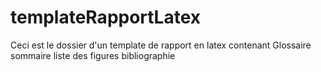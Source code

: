 # templateRapportLatex

Ceci est le dossier d'un template de rapport en latex contenant 
Glossaire 
sommaire 
liste des figures 
bibliographie 
